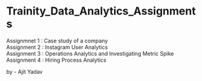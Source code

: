 # Trainity_Data_Analytics_Assignments <br>

Assignmnet 1 : Case study of a company  <br>
Assignment 2 : Instagram User Analytics <br>
Assignment 3 : Operations Analytics and Investigating Metric Spike <br>
Assignment 4 : Hiring Process Analytics

by - Ajit Yadav
